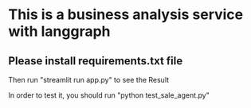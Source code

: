 
# This is a business analysis service with langgraph


## Please install requirements.txt file
Then run "streamlit run app.py" to see the Result

In order to test it, you should run "python test_sale_agent.py"
